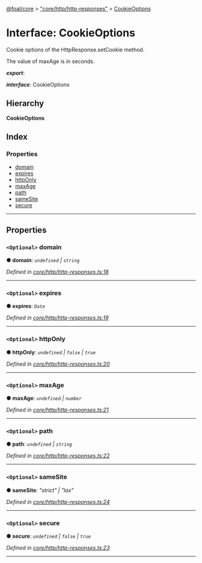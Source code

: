 [@foal/core](../README.md) > ["core/http/http-responses"](../modules/_core_http_http_responses_.md) > [CookieOptions](../interfaces/_core_http_http_responses_.cookieoptions.md)

# Interface: CookieOptions

Cookie options of the HttpResponse.setCookie method.

The value of maxAge is in seconds.

*__export__*: 

*__interface__*: CookieOptions

## Hierarchy

**CookieOptions**

## Index

### Properties

* [domain](_core_http_http_responses_.cookieoptions.md#domain)
* [expires](_core_http_http_responses_.cookieoptions.md#expires)
* [httpOnly](_core_http_http_responses_.cookieoptions.md#httponly)
* [maxAge](_core_http_http_responses_.cookieoptions.md#maxage)
* [path](_core_http_http_responses_.cookieoptions.md#path)
* [sameSite](_core_http_http_responses_.cookieoptions.md#samesite)
* [secure](_core_http_http_responses_.cookieoptions.md#secure)

---

## Properties

<a id="domain"></a>

### `<Optional>` domain

**● domain**: *`undefined` \| `string`*

*Defined in [core/http/http-responses.ts:18](https://github.com/FoalTS/foal/blob/aac11366/packages/core/src/core/http/http-responses.ts#L18)*

___
<a id="expires"></a>

### `<Optional>` expires

**● expires**: *`Date`*

*Defined in [core/http/http-responses.ts:19](https://github.com/FoalTS/foal/blob/aac11366/packages/core/src/core/http/http-responses.ts#L19)*

___
<a id="httponly"></a>

### `<Optional>` httpOnly

**● httpOnly**: *`undefined` \| `false` \| `true`*

*Defined in [core/http/http-responses.ts:20](https://github.com/FoalTS/foal/blob/aac11366/packages/core/src/core/http/http-responses.ts#L20)*

___
<a id="maxage"></a>

### `<Optional>` maxAge

**● maxAge**: *`undefined` \| `number`*

*Defined in [core/http/http-responses.ts:21](https://github.com/FoalTS/foal/blob/aac11366/packages/core/src/core/http/http-responses.ts#L21)*

___
<a id="path"></a>

### `<Optional>` path

**● path**: *`undefined` \| `string`*

*Defined in [core/http/http-responses.ts:22](https://github.com/FoalTS/foal/blob/aac11366/packages/core/src/core/http/http-responses.ts#L22)*

___
<a id="samesite"></a>

### `<Optional>` sameSite

**● sameSite**: *"strict" \| "lax"*

*Defined in [core/http/http-responses.ts:24](https://github.com/FoalTS/foal/blob/aac11366/packages/core/src/core/http/http-responses.ts#L24)*

___
<a id="secure"></a>

### `<Optional>` secure

**● secure**: *`undefined` \| `false` \| `true`*

*Defined in [core/http/http-responses.ts:23](https://github.com/FoalTS/foal/blob/aac11366/packages/core/src/core/http/http-responses.ts#L23)*

___

